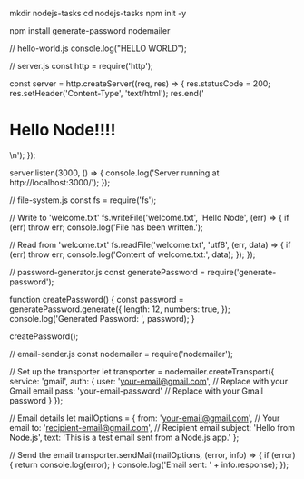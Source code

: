 mkdir nodejs-tasks
cd nodejs-tasks
npm init -y

npm install generate-password nodemailer

// hello-world.js
console.log("HELLO WORLD");


// server.js
const http = require('http');

const server = http.createServer((req, res) => {
  res.statusCode = 200;
  res.setHeader('Content-Type', 'text/html');
  res.end('<h1>Hello Node!!!!</h1>\n');
});

server.listen(3000, () => {
  console.log('Server running at http://localhost:3000/');
});


// file-system.js
const fs = require('fs');

// Write to 'welcome.txt'
fs.writeFile('welcome.txt', 'Hello Node', (err) => {
  if (err) throw err;
  console.log('File has been written.');

  // Read from 'welcome.txt'
  fs.readFile('welcome.txt', 'utf8', (err, data) => {
    if (err) throw err;
    console.log('Content of welcome.txt:', data);
  });
});

// password-generator.js
const generatePassword = require('generate-password');

function createPassword() {
  const password = generatePassword.generate({
    length: 12,
    numbers: true,
  });
  console.log('Generated Password: ', password);
}

createPassword();

// email-sender.js
const nodemailer = require('nodemailer');

// Set up the transporter
let transporter = nodemailer.createTransport({
  service: 'gmail',
  auth: {
    user: 'your-email@gmail.com',  // Replace with your Gmail email
    pass: 'your-email-password'    // Replace with your Gmail password
  }
});

// Email details
let mailOptions = {
  from: 'your-email@gmail.com',    // Your email
  to: 'recipient-email@gmail.com', // Recipient email
  subject: 'Hello from Node.js',
  text: 'This is a test email sent from a Node.js app.'
};

// Send the email
transporter.sendMail(mailOptions, (error, info) => {
  if (error) {
    return console.log(error);
  }
  console.log('Email sent: ' + info.response);
});
